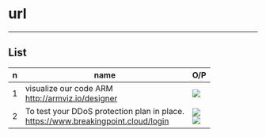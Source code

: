 # url

---

## List
|n|name|O/P|
|-|----|---|
|1|visualize our code ARM<br/>http://armviz.io/designer|<img src="https://i.imgur.com/3blB9To.png">|
|2|To test your DDoS protection plan in place.<br/>https://www.breakingpoint.cloud/login|<img src="https://i.imgur.com/NAyqwkb.png"><br/><img src="https://i.imgur.com/8IDu8vo.png">|

